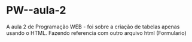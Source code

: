 # PW--aula-2

A aula 2 de Programação WEB - foi sobre a criação de tabelas apenas usando o HTML.
Fazendo referencia com outro arquivo html (Formulario)
